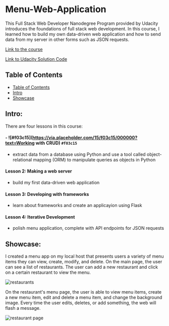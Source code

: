 # Menu-Web-Application
This Full Stack Web Developer Nanodegree Program provided by Udacity introduces the foundations of full stack web development. In this course, I learned how to build my own data-driven web application and how to send data from my server in other forms such as JSON requests. 


[Link to the course](https://www.udacity.com/course/full-stack-foundations--ud088)

[Link to Udacity Solution Code](https://github.com/udacity/Full-Stack-Foundations)

## Table of Contents
- [Table of Contents](#table-of-contents)
- [Intro](#intro)
- [Showcase](#showcase)

## Intro: 
There are four lessons in this course:

#### - ![#f03c15](https://via.placeholder.com/15/f03c15/000000?text=Working with CRUD) `#f03c15`
- extract data from a database using Python and use a tool called object-relational mapping (ORM) to manipulate queries as objects in Python 
#### Lesson 2: Making a web server
- build my first data-driven web application 
#### Lesson 3: Developing with frameworks
- learn about frameworks and create an applicayion using Flask
#### Lesson 4: Iterative Development
- polish menu application, complete with API endpoints for JSON requests

## Showcase:
I created a menu app on my local host that presents users a variety of menu items they can view, create, modify, and delete. On the main page, the user can see a list of restaurants. The user can add a new restaurant and click on a certain restaurant to view the menu. 

![restaurants](https://user-images.githubusercontent.com/71456398/148838295-ac923bac-7ef0-4df8-89e4-6d30a98366ea.jpg)

On the restaurant's menu page, the user is able to view menu items, create a new menu item, edit and delete a menu item, and change the background image. Every time the user edits, deletes, or add something, the web will flash a message.

![restaurant page](https://user-images.githubusercontent.com/71456398/148838551-802ec6fb-0fea-4e23-8576-66c70d63185a.jpg)
